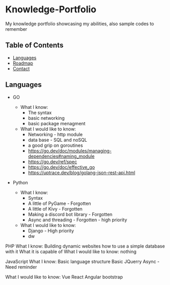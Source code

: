 # Knowledge-Portfolio
My knowledge portfolio showcasing my abilities, also sample codes to remember
## Table of Contents

* [Languages](#languages)
* [Roadmap](#roadmap)
* [Contact](#contact)

## Languages
  * GO
    * What I know:
      * The syntax
      * basic networking
      * basic package menagment
    * What I would like to know:
      * Networking - http module
      * data base - SQL and noSQL
      * a good grip on goroutines
      * https://go.dev/doc/modules/managing-dependencies#naming_module
      * https://go.dev/ref/spec
      * https://go.dev/doc/effective_go 
      * https://uptrace.dev/blog/golang-json-rest-api.html

  * Python
    * What I know:
      * Syntax
      * A little of PyGame - Forgotten
      * A little of Kivy - Forgotten 
      * Making a discord bot library - Forgotten 
      * Async and threading - Forgotten - high priority
    * What I would like to know:
      * Django - High priority
      * dw

PHP
What I know:
Building dynamic websites
how to use a simple database with it
What it is capable of
What I would like to know:
nothing

JavaScript
What I know:
Basic language structure
Basic JQuerry
Async - Need reminder

What I would like to know:
Vue
React
Angular
bootstrap
